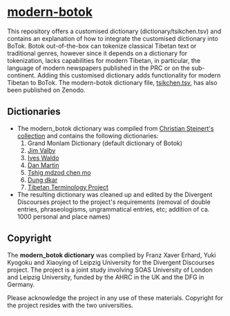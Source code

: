 # [modern-botok](https://github.com/Divergent-Discourses/modern-botok)
This repository offers a customised dictionary (dictionary/tsikchen.tsv) and contains an explanation of how to integrate the customised dictionary into BoTok.
Botok out-of-the-box can tokenize classical Tibetan text or traditional genres, however since it depends on a dictionary for tokenization, lacks capabilities for modern Tibetan, in particular, the language of modern newspapers published in the PRC or on the sub-continent. Adding this customised dictionary adds functionality for modern Tibetan to BoTok. The modern-botok dictionary file, [tsikchen.tsv](https://zenodo.org/records/14034747), has also been published on Zenodo.

## Dictionaries 
- The modern_botok dictionary was compiled from [Christian Steinert's collection](https://github.com/christiansteinert/tibetan-dictionary/tree/master/_input/dictionaries/public) and contains the following dictionaries: 
  1. Grand Monlam Dictionary (default dictionary of Botok)
  2. [Jim Valby](https://github.com/christiansteinert/tibetan-dictionary/blob/master/_input/dictionaries/public/07-JimValby)
  2. [Ives Waldo](https://github.com/christiansteinert/tibetan-dictionary/blob/master/_input/dictionaries/public/08-IvesWaldo)
  3. [Dan Martin](https://github.com/christiansteinert/tibetan-dictionary/blob/master/_input/dictionaries/public/09-DanMartin)
  4. [Tshig mdzod chen mo](https://github.com/christiansteinert/tibetan-dictionary/blob/master/_input/dictionaries/public/25-tshig-mdzod-chen-mo-Tib)
  5. [Dung dkar](https://github.com/christiansteinert/tibetan-dictionary/blob/master/_input/dictionaries/public/34-dung-dkar-tshig-mdzod-chen-mo-Tib)
  6. [Tibetan Terminology Project](https://github.com/christiansteinert/tibetan-dictionary/blob/master/_input/dictionaries/public/48-TibTermProject
)
- The resulting dictionary was cleaned up and edited by the Divergent Discourses project to the project's requirements (removal of double entries, phraseologisms, ungrammatical entries, etc; addition of ca. 1000 personal and place names)

## Copyright
The **modern_botok dictionary** was complied by Franz Xaver Erhard, Yuki Kyogoku and Xiaoying of Leipzig University for the Divergent Discourses project. The project is a joint study involving SOAS University of London and Leipzig University, funded by the AHRC in the UK and the DFG in Germany.

Please acknowledge the project in any use of these materials. Copyright for the project resides with the two universities.
